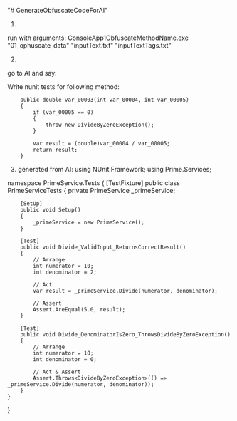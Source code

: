 "# GenerateObfuscateCodeForAI" 

1)
run with arguments:
ConsoleApp1ObfuscateMethodName.exe "01_ophuscate_data" "inputText.txt" "inputTextTags.txt"

2)
go to AI and say:

Write nunit tests for following method:

        public double var_00003(int var_00004, int var_00005)
        {
            if (var_00005 == 0)
            {
                throw new DivideByZeroException();
            }

            var result = (double)var_00004 / var_00005;
            return result;
        }


3) generated from AI:
using NUnit.Framework;
using Prime.Services;

namespace PrimeService.Tests
{
    [TestFixture]
    public class PrimeServiceTests
    {
        private PrimeService _primeService;

        [SetUp]
        public void Setup()
        {
            _primeService = new PrimeService();
        }

        [Test]
        public void Divide_ValidInput_ReturnsCorrectResult()
        {
            // Arrange
            int numerator = 10;
            int denominator = 2;

            // Act
            var result = _primeService.Divide(numerator, denominator);

            // Assert
            Assert.AreEqual(5.0, result);
        }

        [Test]
        public void Divide_DenominatorIsZero_ThrowsDivideByZeroException()
        {
            // Arrange
            int numerator = 10;
            int denominator = 0;

            // Act & Assert
            Assert.Throws<DivideByZeroException>(() => _primeService.Divide(numerator, denominator));
        }
    }
}
